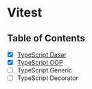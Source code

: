 # Vitest

## Table of Contents

- [x] [TypeScript Dasar](TypeScript%20Dasar)
- [x] [TypeScript OOP](TypeScript%20OOP)
- [ ] TypeScript Generic
- [ ] TypeScript Decorator